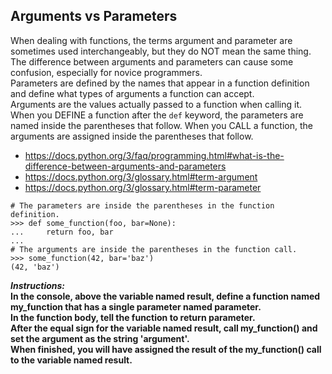 ## Arguments vs Parameters

When dealing with functions, the terms argument and parameter are sometimes used interchangeably, but they do NOT mean the same thing.  
The difference between arguments and parameters can cause some confusion, especially for novice programmers.  
Parameters are defined by the names that appear in a function definition and define what types of arguments a function can accept.  
Arguments are the values actually passed to a function when calling it.  
When you DEFINE a function after the `def` keyword, the parameters are named inside the parentheses that follow.
When you CALL a function, the arguments are assigned inside the parentheses that follow.  
- https://docs.python.org/3/faq/programming.html#what-is-the-difference-between-arguments-and-parameters
- https://docs.python.org/3/glossary.html#term-argument
- https://docs.python.org/3/glossary.html#term-parameter
```
# The parameters are inside the parentheses in the function definition.
>>> def some_function(foo, bar=None):
...     return foo, bar
...
# The arguments are inside the parentheses in the function call.
>>> some_function(42, bar='baz')
(42, 'baz')
```
**_Instructions:_**  
**In the console, above the variable named result, define a function named my_function that has a single parameter named parameter.**  
**In the function body, tell the function to return parameter.**  
**After the equal sign for the variable named result, call my_function() and set the argument as the string 'argument'.**  
**When finished, you will have assigned the result of the my_function() call to the variable named result.**

